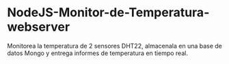 # NodeJS-Monitor-de-Temperatura-webserver
Monitorea la temperatura de 2 sensores DHT22, almacenala en una base de datos Mongo y entrega informes de temperatura en tiempo real.
